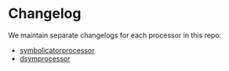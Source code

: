 # Changelog

We maintain separate changelogs for each processor in this repo:

- [symbolicatorprocessor](./symbolicatorprocessor/CHANGELOG.md)
- [dsymprocessor](./dsymprocessor/CHANGELOG.md)
